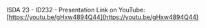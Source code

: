 ISDA 23 - ID232 -
Presentation Link on YouTube:
[https://youtu.be/gHxw4894Q44](https://youtu.be/gHxw4894Q44)
